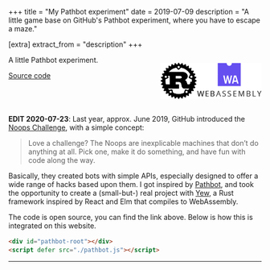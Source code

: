 +++
title = "My Pathbot experiment"
date = 2019-07-09
description = "A little game base on GitHub's Pathbot experiment, where you have to escape a maze."

[extra]
extract_from = "description"
+++

<div style="float: right; display: flex">

![WebAssembly](web-assembly-logo-128px.png)

</div>
<div style="float: right; display: flex">

![Rust](rust-logo-blk-72px.png)

</div>

A little Pathbot experiment.

[Source code](https://github.com/totorigolo/pathbot)

<br style="clear: both" />

**EDIT 2020-07-23**: Last year, approx. June 2019, GitHub introduced the [Noops
Challenge][noops-challenge], with a simple concept:

> Love a challenge? The Noops are inexplicable machines that don’t do anything
> at all. Pick one, make it do something, and have fun with code along the way.

Basically, they created bots with simple APIs, especially designed to offer a
wide range of hacks based upon them. I got inspired by [Pathbot][pathbot], and
took the opportunity to create a (small-but-) real project with [Yew][yew], a
Rust framework inspired by React and Elm that compiles to WebAssembly.

The code is open source, you can find the link above. Below is how this is
integrated on this website.

[noops-challenge]: https://noopschallenge.com/
[pathbot]: https://noopschallenge.com/challenges/pathbot
[yew]: https://yew.rs/

```html
<div id="pathbot-root"></div>
<script defer src="./pathbot.js"></script>
```

---

<div id="pathbot-root"></div>
<script defer src="./pathbot.js"></script>

